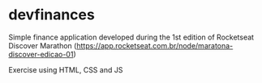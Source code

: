 # devfinances
Simple finance application developed during the 1st edition of Rocketseat Discover Marathon (https://app.rocketseat.com.br/node/maratona-discover-edicao-01)

Exercise using HTML, CSS and JS
